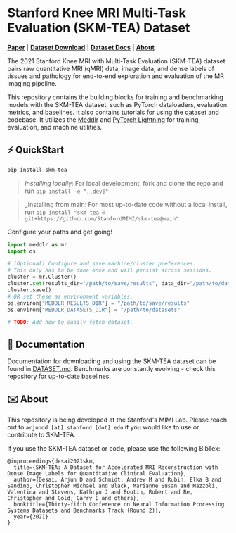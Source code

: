 # Stanford Knee MRI Multi-Task Evaluation (SKM-TEA) Dataset
[**Paper**](https://openreview.net/forum?id=YDMFgD_qJuA)
| [**Dataset Download**](https://stanfordaimi.azurewebsites.net/datasets/4aaeafb9-c6e6-4e3c-9188-3aaaf0e0a9e7)
| [**Dataset Docs**](./DATASET.md)
| [**About**](#about)

The 2021 Stanford Knee MRI with Multi-Task Evaluation (SKM-TEA) dataset pairs raw quantitative MRI (qMRI) data, image data, and dense labels of tissues and pathology for end-to-end exploration and evaluation of the MR imaging pipeline.

This repository contains the building blocks for training and benchmarking models with the SKM-TEA dataset, such as PyTorch dataloaders, evaluation metrics, and baselines. It also contains tutorials for using the dataset and codebase. It utilizes the [Meddlr](https://github.com/ad12/meddlr) and [PyTorch Lightning](https://github.com/PyTorchLightning/pytorch-lightning) for training, evaluation, and machine utilities.

## ⚡ QuickStart
```bash
pip install skm-tea
```
> _Installing locally_: For local development, fork and clone the repo and run `pip install -e ".[dev]"`

> _Installing from main: For most up-to-date code without a local install, run `pip install "skm-tea @ git+https://github.com/StanfordMIMI/skm-tea@main"`

Configure your paths and get going!
```python
import meddlr as mr
import os

# (Optional) Configure and save machine/cluster preferences.
# This only has to be done once and will persist across sessions.
cluster = mr.Cluster()
cluster.set(results_dir="/path/to/save/results", data_dir="/path/to/datasets")
cluster.save()
# OR set these as environment variables.
os.environ["MEDDLR_RESULTS_DIR"] = "/path/to/save/results"
os.environ["MEDDLR_DATASETS_DIR"] = "/path/to/datasets"

# TODO: Add how to easily fetch dataset.
```


## 📝 Documentation
Documentation for downloading and using the SKM-TEA dataset can be found in [DATASET.md](./DATASET.md). Benchmarks are constantly evolving - check this repository for up-to-date baselines.

## ✉️ About
<a name="about"></a> 
This repository is being developed at the Stanford's MIMI Lab. Please reach out to `arjundd [at] stanford [dot] edu` if you would like to use or contribute to SKM-TEA. 

If you use the SKM-TEA dataset or code, please use the following BibTex:

```
@inproceedings{desai2021skm,
  title={SKM-TEA: A Dataset for Accelerated MRI Reconstruction with Dense Image Labels for Quantitative Clinical Evaluation},
  author={Desai, Arjun D and Schmidt, Andrew M and Rubin, Elka B and Sandino, Christopher Michael and Black, Marianne Susan and Mazzoli, Valentina and Stevens, Kathryn J and Boutin, Robert and Re, Christopher and Gold, Garry E and others},
  booktitle={Thirty-fifth Conference on Neural Information Processing Systems Datasets and Benchmarks Track (Round 2)},
  year={2021}
}
```
